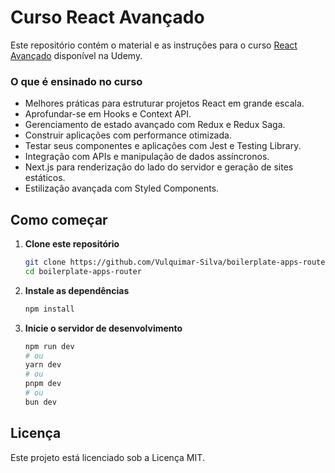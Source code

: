 # Curso React Avançado

Este repositório contém o material e as instruções para o curso [React Avançado](https://www.udemy.com/course/react-avancado/) disponível na Udemy.

### O que é ensinado no curso

- Melhores práticas para estruturar projetos React em grande escala.
- Aprofundar-se em Hooks e Context API.
- Gerenciamento de estado avançado com Redux e Redux Saga.
- Construir aplicações com performance otimizada.
- Testar seus componentes e aplicações com Jest e Testing Library.
- Integração com APIs e manipulação de dados assíncronos.
- Next.js para renderização do lado do servidor e geração de sites estáticos.
- Estilização avançada com Styled Components.

## Como começar

1. **Clone este repositório**

    ```bash
    git clone https://github.com/Vulquimar-Silva/boilerplate-apps-router
    cd boilerplate-apps-router
    ```

2. **Instale as dependências**

    ```bash
    npm install
    ```

3. **Inicie o servidor de desenvolvimento**

    ```bash
    npm run dev
    # ou
    yarn dev
    # ou
    pnpm dev
    # ou
    bun dev
    ```

## Licença

Este projeto está licenciado sob a Licença MIT.
